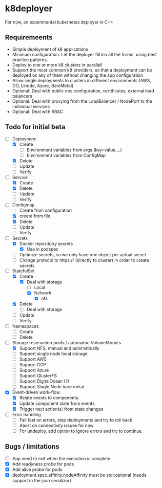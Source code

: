 # k8deployer
For now, an experimental kubernetes deployer in C++

## Requiremeents
- Simple deployment of k8 applications
- Minimum configuration. Let the deployer fill inn all the forms, using best practice patterns.
- Deploy to one or more k8 clusters in parallell
- Support the most common k8 providers, so that a deployment can be deployed on any of them without changing the app configuration
- Allow single deployments to clusters in different environments (AWS, DO, Linode, Azure, BareMetal)
- Optional: Deal with public dns configuration, certificates, external load balancers
- Optional: Deal with proxying from the LoadBalancer / NodePort to the individual services
- Optional: Deal with RBAC

## Todo for initial beta

- [ ] Deployment
    - [x] Create
        - [ ] Environment variables from args (key=value,...)
        - [ ] Environment variables from ConfigMap
    - [x] Delete
    - [ ] Update
    - [ ] Verify

- [ ] Service
    - [x] Create
    - [x] Delete
    - [ ] Update
    - [ ] Verify

- [ ] Configmap
    - [ ] Create from configuration
    - [x] create from file
    - [x] Delete
    - [ ] Update
    - [ ] Verify

- [ ] Secrets
    - [x] Docker repositoiry secrets
        - [x] Use in podspec
    - [ ] Optimize secrets, so we only have one object per actual secret
    - [ ] Change protocol to https:// (directly to cluster) in order to create secrets

- [ ] StatefulSet
    - [x] Create
        - [x] Deal with storage
            - [ ] Local
            - [x] Network
                - [x] nfs
    - [x] Delete
        - [ ] Deal with storage
    - [ ] Update
    - [ ] Verify

- [ ] Namespaces
    - [ ] Create
    - [ ] Delete

- [ ] Storage reservation pools / automatoc VolumeMounts
    - [x] Support NFS, manual and automatically
    - [ ] Support single node local storage
    - [ ] Support AWS
    - [ ] Support GCP
    - [ ] Support Azure
    - [ ] Support GlusterFS
    - [ ] Support DigitalOcean (?)
    - [ ] Support Single Node bare metal

- [x] Event-driven work-flow.
    - [x] Relate events to components.
    - [x] Update component state from events
    - [x] Trigger next action(s) from state changes

- [ ] Error handling
    - [ ] Fail fast on errors, stop deployments and try to roll back
    - [ ] Abort on connectivity issues for now
    - [ ] For undeploy, add option to ignore errors and try to continue.

## Bugs / limitations
- [ ] App need to exit when the execution is complete
- [x] Add readyness probe for pods
- [x] Add alive probe for pods
- [x] deployment.spec.affinity.nodeAffinity must be std::optional (needs support in the json serializor)
